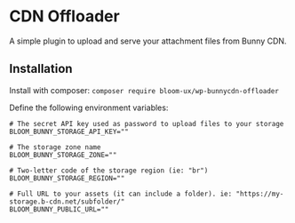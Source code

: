 # CDN Offloader

A simple plugin to upload and serve your attachment files from Bunny CDN.

## Installation

Install with composer: `composer require bloom-ux/wp-bunnycdn-offloader`

Define the following environment variables:

```
# The secret API key used as password to upload files to your storage
BLOOM_BUNNY_STORAGE_API_KEY=""

# The storage zone name
BLOOM_BUNNY_STORAGE_ZONE=""

# Two-letter code of the storage region (ie: "br")
BLOOM_BUNNY_STORAGE_REGION=""

# Full URL to your assets (it can include a folder). ie: "https://my-storage.b-cdn.net/subfolder/"
BLOOM_BUNNY_PUBLIC_URL=""
```
